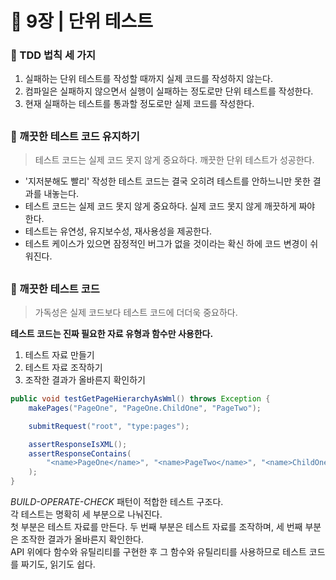 # 🧷 9장 | 단위 테스트

### 📘 TDD 법칙 세 가지

1. 실패하는 단위 테스트를 작성할 때까지 실제 코드를 작성하지 않는다.
2. 컴파일은 실패하지 않으면서 실행이 실패하는 정도로만 단위 테스트를 작성한다.
3. 현재 실패하는 테스트를 통과할 정도로만 실제 코드를 작성한다.

##

### 📘 깨끗한 테스트 코드 유지하기

> 테스트 코드는 실제 코드 못지 않게 중요하다. 깨끗한 단위 테스트가 성공한다.

- '지저분해도 빨리' 작성한 테스트 코드는 결국 오히려 테스트를 안하느니만 못한 결과를 내놓는다.
- 테스트 코드는 실제 코드 못지 않게 중요하다. 실제 코드 못지 않게 깨끗하게 짜야 한다.
- 테스트는 유연성, 유지보수성, 재사용성을 제공한다.
- 테스트 케이스가 있으면 잠정적인 버그가 없을 것이라는 확신 하에 코드 변경이 쉬워진다.

##

### 📘 깨끗한 테스트 코드

> 가독성은 실제 코드보다 테스트 코드에 더더욱 중요하다.

**테스트 코드는 진짜 필요한 자료 유형과 함수만 사용한다.**

1. 테스트 자료 만들기
2. 테스트 자료 조작하기
3. 조작한 결과가 올바른지 확인하기

```java
public void testGetPageHierarchyAsWml() throws Exception {
	makePages("PageOne", "PageOne.ChildOne", "PageTwo");

	submitRequest("root", "type:pages");

	assertResponseIsXML();
	assertResponseContains(
		"<name>PageOne</name>", "<name>PageTwo</name>", "<name>ChildOne</name>"
	);
}
```

*BUILD-OPERATE-CHECK* 패턴이 적합한 테스트 구조다.  
각 테스트는 명확히 세 부분으로 나눠진다.  
첫 부분은 테스트 자료를 만든다. 두 번째 부분은 테스트 자료를 조작하며, 세 번째 부분은 조작한 결과가 올바른지 확인한다.  
API 위에다 함수와 유틸리티를 구현한 후 그 함수와 유틸리티를 사용하므로 테스트 코드를 짜기도, 읽기도 쉽다.


